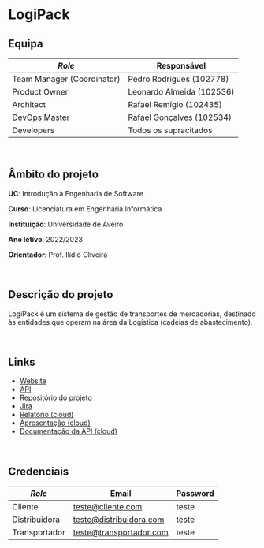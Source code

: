 # LogiPack

## Equipa
| *Role* | Responsável |
|-|-|
| Team Manager (Coordinator) | Pedro Rodrigues (102778) |
| Product Owner| Leonardo Almeida (102536) |
| Architect | Rafael Remígio (102435) |
| DevOps Master| Rafael Gonçalves (102534) |
| Developers | Todos os supracitados |

<br />

## Âmbito do projeto

**UC**: Introdução à Engenharia de Software

**Curso**: Licenciatura em Engenharia Informática

**Instituição**: Universidade de Aveiro

**Ano letivo**: 2022/2023

**Orientador**: Prof. Ilídio Oliveira

<br />

## Descrição do projeto

LogiPack é um sistema de gestão de transportes de mercadorias, destinado às entidades que operam na área da Logística (cadeias de abastecimento).

<br />

## Links

- [Website](http://192.168.160.224:3000/)
- [API](http://192.168.160.224:8080/)
- [Repositório do projeto](https://github.com/RLPR-org/LogiPack)
- [Jira](https://pedro535.atlassian.net/jira/software/projects/LOG/boards/1)
- [Relatório (cloud)](https://docs.google.com/document/d/1NsjOoFR-VR5tmH4ELemQEX0nGNToCANMTpgr-9esZek)
- [Apresentação (cloud)](https://docs.google.com/presentation/d/1XoDm5SptfXUUyHTmi3ZDW2IyFaaWRkk7LweCP7Fwt2k/edit?usp=sharing)
- [Documentação da API (cloud)](https://www.postman.com/winter-firefly-28253/workspace/logipack/collection/24868726-e2c5afbe-407f-4200-a0b1-cbb25324ee2a?ctx=documentation)

<br />

## Credenciais

| *Role* | Email | Password |
|-|-|-|
| Cliente | teste@cliente.com | teste |
| Distribuidora | teste@distribuidora.com | teste |
| Transportador | teste@transportador.com | teste |
